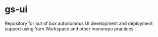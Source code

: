 # gs-ui
Repository for out of box autonomous UI development and deployment support using Yarn Workspace and other monorepo practices
